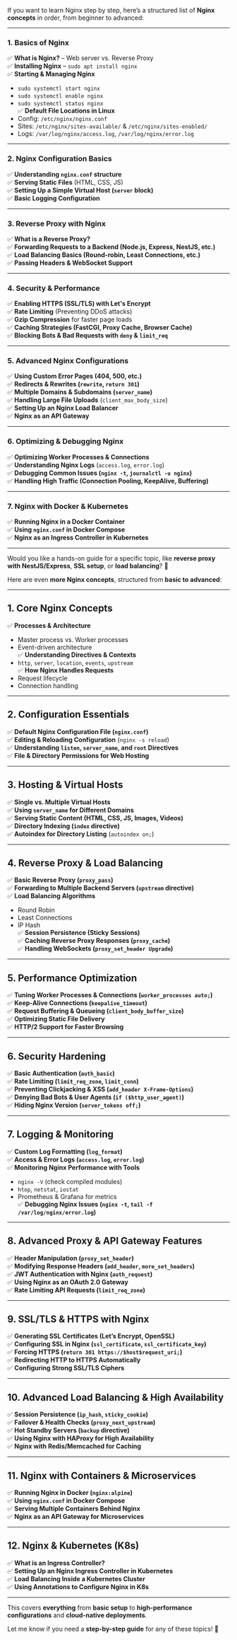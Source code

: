 If you want to learn Nginx step by step, here’s a structured list of **Nginx concepts** in order, from beginner to advanced:

---

### **1. Basics of Nginx**  
✅ **What is Nginx?** – Web server vs. Reverse Proxy  
✅ **Installing Nginx** – `sudo apt install nginx`  
✅ **Starting & Managing Nginx**  
  - `sudo systemctl start nginx`  
  - `sudo systemctl enable nginx`  
  - `sudo systemctl status nginx`  
✅ **Default File Locations in Linux**  
  - Config: `/etc/nginx/nginx.conf`  
  - Sites: `/etc/nginx/sites-available/` & `/etc/nginx/sites-enabled/`  
  - Logs: `/var/log/nginx/access.log`, `/var/log/nginx/error.log`  

---

### **2. Nginx Configuration Basics**  
✅ **Understanding `nginx.conf` structure**  
✅ **Serving Static Files** (HTML, CSS, JS)  
✅ **Setting Up a Simple Virtual Host (`server` block)**  
✅ **Basic Logging Configuration**  

---

### **3. Reverse Proxy with Nginx**  
✅ **What is a Reverse Proxy?**  
✅ **Forwarding Requests to a Backend (Node.js, Express, NestJS, etc.)**  
✅ **Load Balancing Basics (Round-robin, Least Connections, etc.)**  
✅ **Passing Headers & WebSocket Support**  

---

### **4. Security & Performance**  
✅ **Enabling HTTPS (SSL/TLS) with Let's Encrypt**  
✅ **Rate Limiting** (Preventing DDoS attacks)  
✅ **Gzip Compression** for faster page loads  
✅ **Caching Strategies (FastCGI, Proxy Cache, Browser Cache)**  
✅ **Blocking Bots & Bad Requests with `deny` & `limit_req`**  

---

### **5. Advanced Nginx Configurations**  
✅ **Using Custom Error Pages (404, 500, etc.)**  
✅ **Redirects & Rewrites (`rewrite`, `return 301`)**  
✅ **Multiple Domains & Subdomains (`server_name`)**  
✅ **Handling Large File Uploads** (`client_max_body_size`)  
✅ **Setting Up an Nginx Load Balancer**  
✅ **Nginx as an API Gateway**  

---

### **6. Optimizing & Debugging Nginx**  
✅ **Optimizing Worker Processes & Connections**  
✅ **Understanding Nginx Logs** (`access.log`, `error.log`)  
✅ **Debugging Common Issues (`nginx -t`, `journalctl -u nginx`)**  
✅ **Handling High Traffic (Connection Pooling, KeepAlive, Buffering)**  

---

### **7. Nginx with Docker & Kubernetes**  
✅ **Running Nginx in a Docker Container**  
✅ **Using `nginx.conf` in Docker Compose**  
✅ **Nginx as an Ingress Controller in Kubernetes**  

---

Would you like a hands-on guide for a specific topic, like **reverse proxy with NestJS/Express**, **SSL setup**, or **load balancing**? 🚀

Here are even **more Nginx concepts**, structured from **basic to advanced**:  

---

## **1. Core Nginx Concepts**  
✅ **Processes & Architecture**  
   - Master process vs. Worker processes  
   - Event-driven architecture  
✅ **Understanding Directives & Contexts**  
   - `http`, `server`, `location`, `events`, `upstream`  
✅ **How Nginx Handles Requests**  
   - Request lifecycle  
   - Connection handling  

---

## **2. Configuration Essentials**  
✅ **Default Nginx Configuration File (`nginx.conf`)**  
✅ **Editing & Reloading Configuration** (`nginx -s reload`)  
✅ **Understanding `listen`, `server_name`, and `root` Directives**  
✅ **File & Directory Permissions for Web Hosting**  

---

## **3. Hosting & Virtual Hosts**  
✅ **Single vs. Multiple Virtual Hosts**  
✅ **Using `server_name` for Different Domains**  
✅ **Serving Static Content (HTML, CSS, JS, Images, Videos)**  
✅ **Directory Indexing (`index` directive)**  
✅ **Autoindex for Directory Listing** (`autoindex on;`)  

---

## **4. Reverse Proxy & Load Balancing**  
✅ **Basic Reverse Proxy (`proxy_pass`)**  
✅ **Forwarding to Multiple Backend Servers (`upstream` directive)**  
✅ **Load Balancing Algorithms**  
   - Round Robin  
   - Least Connections  
   - IP Hash  
✅ **Session Persistence (Sticky Sessions)**  
✅ **Caching Reverse Proxy Responses (`proxy_cache`)**  
✅ **Handling WebSockets (`proxy_set_header Upgrade`)**  

---

## **5. Performance Optimization**  
✅ **Tuning Worker Processes & Connections (`worker_processes auto;`)**  
✅ **Keep-Alive Connections (`keepalive_timeout`)**  
✅ **Request Buffering & Queueing (`client_body_buffer_size`)**  
✅ **Optimizing Static File Delivery**  
✅ **HTTP/2 Support for Faster Browsing**  

---

## **6. Security Hardening**  
✅ **Basic Authentication (`auth_basic`)**  
✅ **Rate Limiting (`limit_req_zone`, `limit_conn`)**  
✅ **Preventing Clickjacking & XSS (`add_header X-Frame-Options`)**  
✅ **Denying Bad Bots & User Agents (`if ($http_user_agent)`)**  
✅ **Hiding Nginx Version (`server_tokens off;`)**  

---

## **7. Logging & Monitoring**  
✅ **Custom Log Formatting (`log_format`)**  
✅ **Access & Error Logs (`access.log`, `error.log`)**  
✅ **Monitoring Nginx Performance with Tools**  
   - `nginx -V` (check compiled modules)  
   - `htop`, `netstat`, `iostat`  
   - Prometheus & Grafana for metrics  
✅ **Debugging Nginx Issues (`nginx -t`, `tail -f /var/log/nginx/error.log`)**  

---

## **8. Advanced Proxy & API Gateway Features**  
✅ **Header Manipulation (`proxy_set_header`)**  
✅ **Modifying Response Headers (`add_header`, `more_set_headers`)**  
✅ **JWT Authentication with Nginx (`auth_request`)**  
✅ **Using Nginx as an OAuth 2.0 Gateway**  
✅ **Rate Limiting API Requests (`limit_req_zone`)**  

---

## **9. SSL/TLS & HTTPS with Nginx**  
✅ **Generating SSL Certificates (Let’s Encrypt, OpenSSL)**  
✅ **Configuring SSL in Nginx (`ssl_certificate`, `ssl_certificate_key`)**  
✅ **Forcing HTTPS (`return 301 https://$host$request_uri;`)**  
✅ **Redirecting HTTP to HTTPS Automatically**  
✅ **Configuring Strong SSL/TLS Ciphers**  

---

## **10. Advanced Load Balancing & High Availability**  
✅ **Session Persistence (`ip_hash`, `sticky_cookie`)**  
✅ **Failover & Health Checks (`proxy_next_upstream`)**  
✅ **Hot Standby Servers (`backup` directive)**  
✅ **Using Nginx with HAProxy for High Availability**  
✅ **Nginx with Redis/Memcached for Caching**  

---

## **11. Nginx with Containers & Microservices**  
✅ **Running Nginx in Docker (`nginx:alpine`)**  
✅ **Using `nginx.conf` in Docker Compose**  
✅ **Serving Multiple Containers Behind Nginx**  
✅ **Nginx as an API Gateway for Microservices**  

---

## **12. Nginx & Kubernetes (K8s)**  
✅ **What is an Ingress Controller?**  
✅ **Setting Up an Nginx Ingress Controller in Kubernetes**  
✅ **Load Balancing Inside a Kubernetes Cluster**  
✅ **Using Annotations to Configure Nginx in K8s**  

---

This covers **everything** from **basic setup** to **high-performance configurations** and **cloud-native deployments**.  

Let me know if you need a **step-by-step guide** for any of these topics! 🚀